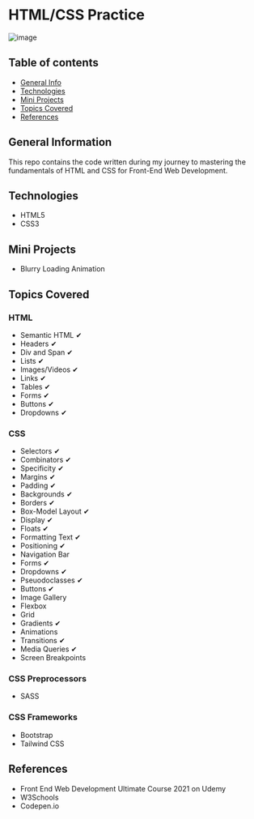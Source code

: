 # HTML/CSS Practice

![image](https://user-images.githubusercontent.com/55777067/127402911-367481db-9bf8-4e71-8f55-edf044947e29.png)

## Table of contents
* [General Info](#general-info)
* [Technologies](#technologies)
* [Mini Projects](#mini-projects)
* [Topics Covered](#topics-covered)
* [References](#references)


## General Information
This repo contains the code written during my journey to mastering the fundamentals of HTML and CSS for Front-End Web Development. 

## Technologies
- HTML5
- CSS3

## Mini Projects
- Blurry Loading Animation

## Topics Covered

### HTML
- Semantic HTML ✔
- Headers ✔
- Div and Span ✔
- Lists ✔
- Images/Videos ✔
- Links ✔
- Tables ✔
- Forms ✔
- Buttons ✔
- Dropdowns ✔

### CSS
- Selectors ✔
- Combinators ✔
- Specificity ✔
- Margins ✔
- Padding ✔
- Backgrounds ✔
- Borders ✔
- Box-Model Layout ✔
- Display ✔
- Floats ✔
- Formatting Text ✔
- Positioning ✔
- Navigation Bar
- Forms ✔
- Dropdowns ✔
- Pseuodoclasses ✔
- Buttons ✔
- Image Gallery
- Flexbox
- Grid
- Gradients ✔
- Animations
- Transitions ✔
- Media Queries ✔
- Screen Breakpoints

### CSS Preprocessors
- SASS

### CSS Frameworks
- Bootstrap
- Tailwind CSS

## References

- Front End Web Development Ultimate Course 2021 on Udemy 
- W3Schools
- Codepen.io

